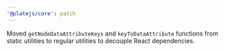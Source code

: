 ```yaml
---
'@platejs/core': patch
---
```


Moved `getNodeDataAttributeKeys` and `keyToDataAttribute` functions from static utilities to regular utilities to decouple React dependencies.